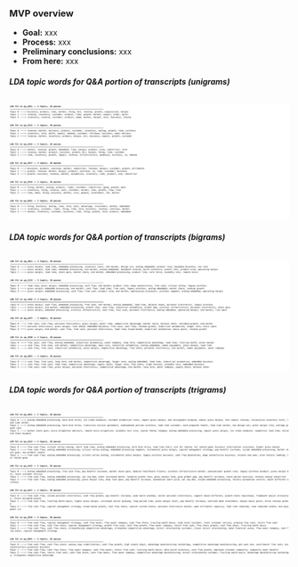 ### **MVP overview**
* **Goal:** xxx
* **Process:** xxx
* **Preliminary conclusions:** xxx
* **From here:** xxx

###### **LDA topic words for Q&A portion of transcripts (unigrams)**
![unigrams](https://github.com/reiffs/20210917_Reiff_Metis_NLP_Project/blob/main/graphics/unigrams.png)

###### **LDA topic words for Q&A portion of transcripts (bigrams)**
![bigrams](https://github.com/reiffs/20210917_Reiff_Metis_NLP_Project/blob/main/graphics/bigrams.png)

###### **LDA topic words for Q&A portion of transcripts (trigrams)**
![trigrams](https://github.com/reiffs/20210917_Reiff_Metis_NLP_Project/blob/main/graphics/trigrams.png)
